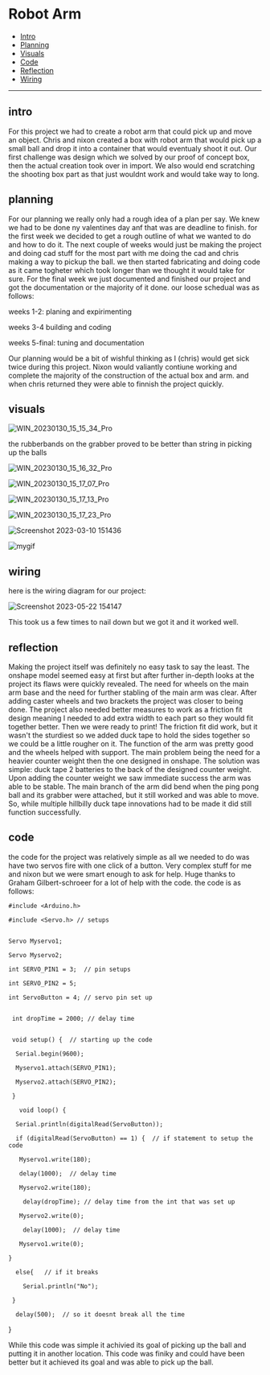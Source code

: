 # Robot Arm


* [Intro](#intro)
* [Planning](#planning)
* [Visuals](#visuals)
* [Code](#code)
* [Reflection](#reflection)
* [Wiring](#wiring)

---


## intro

For this project we had to create a robot arm that could pick up and move an object. Chris and nixon created a box with robot arm that would pick up a small ball and drop it into a container that would eventualy shoot it out. Our first challenge was design which we solved by our proof of concept box, then the actual creation took over in import. We also would end scratching the shooting box part as that just wouldnt work and would take way to long.


## planning 
For our planning we really only had a rough idea of a plan per say. We knew we had to be done ny valentines day anf that was are deadline to finish. for the first week we decided to get a rough outline of what we wanted to do and how to do it. The next couple of weeks would just be making the project and doing cad stuff for the most part with me doing the cad and chris making a way to pickup the ball. we then started fabricating and doing code as it came togheter which took longer than we thought it would take for sure. For the final week we just documented and finished our project and got the documentation or the majority of it done.
our loose schedual was as follows:

weeks 1-2: planing and expirimenting 

weeks 3-4 building and coding

weeks 5-final: tuning and documentation

Our planning would be a bit of wishful thinking as I (chris) would get sick twice during this project. Nixon would valiantly contiune working and complete the majority of the construction of the actual box and arm. and when chris returned they were able to finnish the project quickly. 




## visuals

![WIN_20230130_15_15_34_Pro](https://user-images.githubusercontent.com/71406784/216708005-1a48c74b-902f-4250-b6ba-4a320e8df95a.jpg)

the rubberbands on the grabber proved to be better than string in picking up the balls 

![WIN_20230130_15_16_32_Pro](https://user-images.githubusercontent.com/71406784/216708013-ea3af834-308b-46c2-a769-1af261489e62.jpg)

![WIN_20230130_15_17_07_Pro](https://user-images.githubusercontent.com/71406784/216708019-9c5c536e-f08e-460b-a5d1-a88bf794d68d.jpg)

![WIN_20230130_15_17_13_Pro](https://user-images.githubusercontent.com/71406784/216708025-a9427c3f-2bbc-4665-b73c-2790705b03f5.jpg)

![WIN_20230130_15_17_23_Pro](https://user-images.githubusercontent.com/71406784/216708029-d1aba0f0-2a14-448c-81c1-5dd367c8cbf8.jpg)


![Screenshot 2023-03-10 151436](https://user-images.githubusercontent.com/71406784/224419123-5a04b894-4155-4c1d-9c21-99cb2b80ea5a.png)

![mygif](https://github.com/cprocino/armbox/blob/master/media/ezgif-2-b9d27cdedb.gif)

## wiring 

here is the wiring diagram for our project:

![Screenshot 2023-05-22 154147](https://github.com/cprocino/armbox/assets/71406784/ab4bc452-361f-4a38-9340-1114b199ec7c)

This took us a few times to nail down but we got it and it worked well.

## reflection  
  
Making the project itself was definitely no easy task to say the least. The onshape model seemed easy at first but after further in-depth looks at the project its flaws were quickly revealed. The need for wheels on the main arm base and the need for further stabling of the main arm was clear. After adding caster wheels and two brackets the project was closer to being done. The project also needed better measures to work as a friction fit design meaning I needed to add extra width to each part so they would fit together better. Then we were ready to print! The friction fit did work, but it wasn't the sturdiest so we added duck tape to hold the sides together so we could be a little rougher on it. The function of the arm was pretty good and the wheels helped with support. The main problem being the need for a heavier counter weight then the one designed in onshape. The solution was simple: duck tape 2 batteries to the back of the designed counter weight. Upon adding the counter weight we saw immediate success the arm was able to be stable. The main branch of the arm did bend when the ping pong ball and its grabber were attached, but it still worked and was able to move. So, while multiple hillbilly duck tape innovations had to be made it did still function successfully.

## code

the code for the project was relatively simple as all we needed to do was have two servos fire with one click of a button. Very complex stuff for me and nixon but we were smart enough to ask for help. Huge thanks to Graham Gilbert-schroeer for a lot of help with the code. the code is as follows:

    #include <Arduino.h>

    #include <Servo.h> // setups 


    Servo Myservo1;

    Servo Myservo2;

    int SERVO_PIN1 = 3;  // pin setups 

    int SERVO_PIN2 = 5;

    int ServoButton = 4; // servo pin set up


     int dropTime = 2000; // delay time


     void setup() {  // starting up the code

      Serial.begin(9600);
  
      Myservo1.attach(SERVO_PIN1);
    
      Myservo2.attach(SERVO_PIN2);
  
     }

       void loop() {

      Serial.println(digitalRead(ServoButton));
  
      if (digitalRead(ServoButton) == 1) {  // if statement to setup the code
  
       Myservo1.write(180);
    
       delay(1000);  // delay time 
    
       Myservo2.write(180);
    
        delay(dropTime); // delay time from the int that was set up
    
       Myservo2.write(0);
    
        delay(1000);  // delay time 
    
       Myservo1.write(0);
    
    }
  
      else{   // if it breaks 
  
        Serial.println("No");
    
     }
  
      delay(500);  // so it doesnt break all the time 
  
   }
   
   
 While this code was simple it achivied its goal of picking up the ball and putting it in another location.
 This code was finiky and could have been better but it achieved its goal and was able to pick up the ball. 
  
